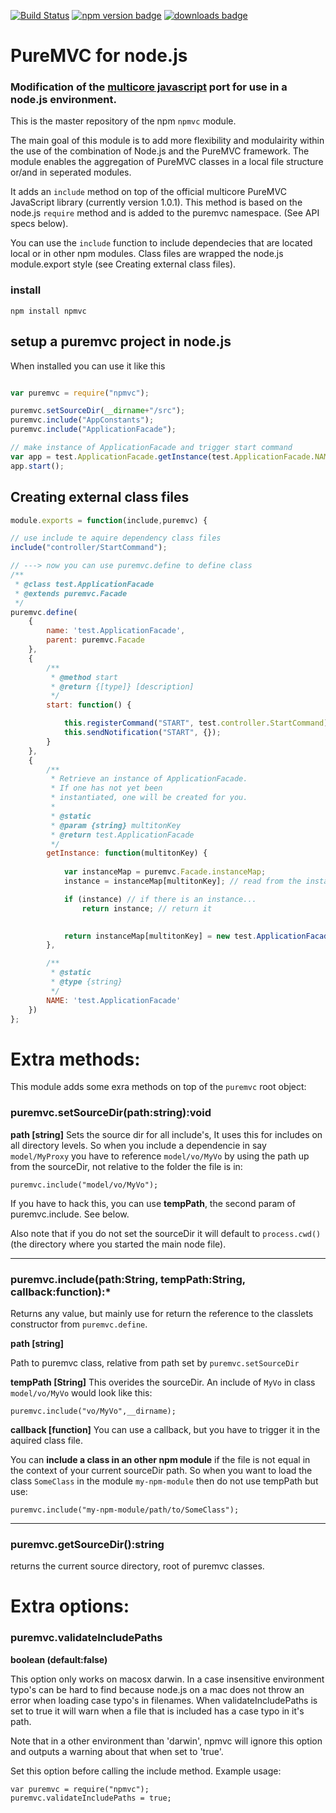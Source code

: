 [![Build Status](https://travis-ci.org/rstr74/npmvc.svg?branch=master)](https://travis-ci.org/rstr74/npmvc)
[![npm version badge](https://img.shields.io/npm/v/npmvc.svg)](https://www.npmjs.org/package/npmvc)
[![downloads badge](http://img.shields.io/npm/dm/npmvc.svg)](https://www.npmjs.org/package/npmvc)

# PureMVC for node.js

### Modification of the [multicore javascript](https://github.com/PureMVC/puremvc-js-multicore-framework/wiki) port for use in a node.js environment.

This is the master repository of the npm ```npmvc``` module.

The main goal of this module is to add more flexibility and modulairity within the use of the combination of Node.js and the PureMVC framework. The module enables the aggregation of PureMVC classes in a local file structure or/and in seperated modules.

It adds an ```include``` method on top of the official multicore PureMVC JavaScript library (currently version 1.0.1). This method is based on the node.js ```require``` method and is added to the puremvc namespace. (See API specs below).

You can use the ```include``` function to include dependecies that are located local or in other npm modules. Class files are wrapped the node.js module.export style (see Creating external class files).


### install

```
npm install npmvc
```

## setup a puremvc project in node.js

When installed you can use it like this
```js

var puremvc = require("npmvc");

puremvc.setSourceDir(__dirname+"/src");
puremvc.include("AppConstants");
puremvc.include("ApplicationFacade");

// make instance of ApplicationFacade and trigger start command
var app = test.ApplicationFacade.getInstance(test.ApplicationFacade.NAME);
app.start();

```

## Creating external class files
```js
module.exports = function(include,puremvc) {

// use include te aquire dependency class files
include("controller/StartCommand");

// ---> now you can use puremvc.define to define class
/**
 * @class test.ApplicationFacade
 * @extends puremvc.Facade
 */
puremvc.define(
	{
		name: 'test.ApplicationFacade',
		parent: puremvc.Facade
	},
	{
		/**
		 * @method start
		 * @return {[type]} [description]
		 */
		start: function() {

			this.registerCommand("START", test.controller.StartCommand);
			this.sendNotification("START", {});
		}
	},
	{
		/**
		 * Retrieve an instance of ApplicationFacade. 
		 * If one has not yet been
		 * instantiated, one will be created for you.
		 *
		 * @static
		 * @param {string} multitonKey
		 * @return test.ApplicationFacade
		 */
		getInstance: function(multitonKey) {
			
			var instanceMap = puremvc.Facade.instanceMap;
			instance = instanceMap[multitonKey]; // read from the instance map

			if (instance) // if there is an instance...
				return instance; // return it

			
			return instanceMap[multitonKey] = new test.ApplicationFacade(multitonKey);
		},

		/**
		 * @static
		 * @type {string}
		 */
		NAME: 'test.ApplicationFacade'
	})
};
```


# Extra methods:
This module adds some exra methods on top of the ```puremvc``` root object:

### puremvc.setSourceDir(path:string):void
**path [string]** Sets the source dir for all include's, It uses this for includes on all directory levels. So when you include a dependencie in say ```model/MyProxy``` you have to reference ```model/vo/MyVo``` by using the path up from the sourceDir, not relative to the folder the file is in: 

```
puremvc.include("model/vo/MyVo");
```

If you have to hack this, you can use **tempPath**, the second param of puremvc.include. See below.

Also note that if you do not set the sourceDir it will default to ```process.cwd()``` (the directory where you started the main node file).

----
### puremvc.include(path:String, tempPath:String, callback:function):*

Returns any value, but mainly use for return the reference to the classlets constructor from ```puremvc.define```.

**path [string]**

Path to puremvc class, relative from path set by ```puremvc.setSourceDir```

**tempPath [String]**
This overides the sourceDir. An include of ```MyVo``` in class ```model/vo/MyVo``` would look like this:

```
puremvc.include("vo/MyVo",__dirname);
```

**callback [function]**
You can use a callback, but you have to trigger it in the aquired class file.

You can **include a class in an other npm module** if the file is not equal in the context of your current sourceDir path. So when you want to load the class ```SomeClass``` in the module ```my-npm-module``` then do not use tempPath but use:

```
puremvc.include("my-npm-module/path/to/SomeClass");
```

----
### puremvc.getSourceDir():string
returns the current source directory, root of puremvc classes.


# Extra options:

### puremvc.validateIncludePaths 
**boolean (default:false)**

This option only works on macosx darwin. In a case insensitive environment typo's can be hard to find because node.js on a mac does not throw an error when loading case typo's in filenames. When validateIncludePaths is set to true it will warn when a file that is included has a case typo in it's path.

Note that in a other environment than 'darwin', npmvc will ignore this option and outputs a warning about that when set to 'true'.

Set this option before calling the include method.
Example usage:
```
var puremvc = require("npmvc");
puremvc.validateIncludePaths = true;
```